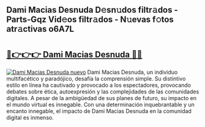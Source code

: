 ## Dami Macias Desnuda D𝚎sn𝚞dos filtr𝚊dos - Parts-Gqz Vid𝚎os filtr𝚊dos - N𝚞evas f𝚘tos atr𝚊ctivas o6A7L

# <h2><a href="http://mb92842.tromn.icu/?c=Dami+Macias+Desnuda">🔗👉👉👉 Dami Macias Desnuda 🔗🔗</a></h2>

[![Dami Macias Desnuda nuevo](https://i.imgur.com/pEAQMta.gif)](http://mb92842.tromn.icu/?c=Dami+Macias+Desnuda)
Dami Macias Desnuda, un individuo multifacético y paradójico, desafía la comprensión simple. Su distintivo estilo en línea ha cautivado y provocado a los espectadores, provocando debates sobre ética, autoexpresión y las complejidades de las comunidades digitales. A pesar de la ambigüedad de sus planes de futuro, su impacto en el mundo virtual es innegable. Con una determinación inquebrantable y un encanto innegable, el impacto de Dami Macias Desnuda en la comunidad digital es inmenso.
